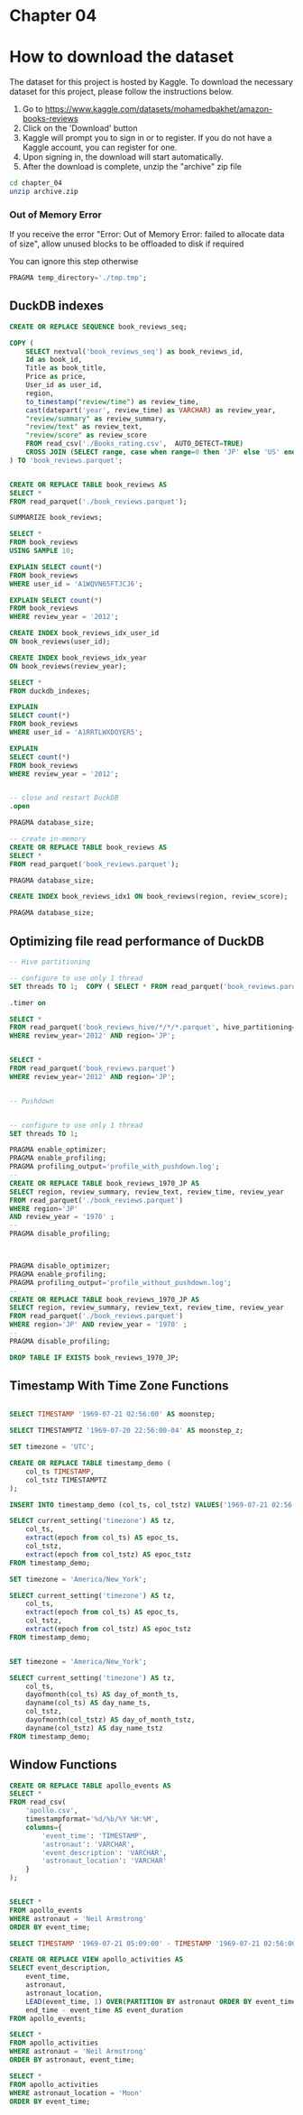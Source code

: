 # Chapter 04

# How to download the dataset

The dataset for this project is hosted by Kaggle. To download the necessary dataset for this project, please follow the instructions below.

1. Go to https://www.kaggle.com/datasets/mohamedbakhet/amazon-books-reviews
2. Click on the 'Download' button
3. Kaggle will prompt you to sign in or to register. If you do not have a Kaggle account, you can register for one.
4. Upon signing in, the download will start automatically.
5. After the download is complete, unzip the "archive" zip file

```bash
cd chapter_04 
unzip archive.zip
``` 

### Out of Memory Error

If you receive the error "Error: Out of Memory Error: failed to allocate data of size", allow unused blocks to be offloaded to disk if required

You can ignore this step otherwise
```sql
PRAGMA temp_directory='./tmp.tmp';
```


## DuckDB indexes 
```sql
CREATE OR REPLACE SEQUENCE book_reviews_seq;

COPY (
    SELECT nextval('book_reviews_seq') as book_reviews_id,
    Id as book_id,
    Title as book_title,
    Price as price,
    User_id as user_id,
    region,
    to_timestamp("review/time") as review_time,
    cast(datepart('year', review_time) as VARCHAR) as review_year,
    "review/summary" as review_summary, 
    "review/text" as review_text,
    "review/score" as review_score
    FROM read_csv('./Books_rating.csv',  AUTO_DETECT=TRUE) 
    CROSS JOIN (SELECT range, case when range=0 then 'JP' else 'US' end as region FROM range (0, 2))
) TO 'book_reviews.parquet';


CREATE OR REPLACE TABLE book_reviews AS
SELECT *
FROM read_parquet('./book_reviews.parquet');

SUMMARIZE book_reviews;

SELECT * 
FROM book_reviews
USING SAMPLE 10;

EXPLAIN SELECT count(*)
FROM book_reviews
WHERE user_id = 'A1WQVN65FTJCJ6';

EXPLAIN SELECT count(*)
FROM book_reviews
WHERE review_year = '2012';

CREATE INDEX book_reviews_idx_user_id 
ON book_reviews(user_id);

CREATE INDEX book_reviews_idx_year 
ON book_reviews(review_year);

SELECT * 
FROM duckdb_indexes;

EXPLAIN
SELECT count(*)
FROM book_reviews
WHERE user_id = 'A1RRTLWXDOYER5';

EXPLAIN
SELECT count(*)
FROM book_reviews
WHERE review_year = '2012';


-- close and restart DuckDB
.open

PRAGMA database_size;

-- create in-memory
CREATE OR REPLACE TABLE book_reviews AS
SELECT *
FROM read_parquet('book_reviews.parquet');

PRAGMA database_size;

CREATE INDEX book_reviews_idx1 ON book_reviews(region, review_score);

PRAGMA database_size;

```

## Optimizing file read performance of DuckDB
```sql
-- Hive partitioning

-- configure to use only 1 thread
SET threads TO 1;  COPY ( SELECT * FROM read_parquet('book_reviews.parquet') ) TO 'book_reviews_hive' ( FORMAT parquet, PARTITION_BY (review_year, region),  OVERWRITE_OR_IGNORE true );

.timer on

SELECT * 
FROM read_parquet('book_reviews_hive/*/*/*.parquet', hive_partitioning=true)  
WHERE review_year='2012' AND region='JP';


SELECT *
FROM read_parquet('book_reviews.parquet')
WHERE review_year='2012' AND region='JP';


-- Pushdown


-- configure to use only 1 thread
SET threads TO 1;

PRAGMA enable_optimizer;
PRAGMA enable_profiling;
PRAGMA profiling_output='profile_with_pushdown.log';
--
CREATE OR REPLACE TABLE book_reviews_1970_JP AS
SELECT region, review_summary, review_text, review_time, review_year
FROM read_parquet('./book_reviews.parquet') 
WHERE region='JP' 
AND review_year = '1970' ;
--
PRAGMA disable_profiling;



PRAGMA disable_optimizer;
PRAGMA enable_profiling;
PRAGMA profiling_output='profile_without_pushdown.log';
--
CREATE OR REPLACE TABLE book_reviews_1970_JP AS
SELECT region, review_summary, review_text, review_time, review_year
FROM read_parquet('./book_reviews.parquet') 
WHERE region='JP' AND review_year = '1970' ;
--
PRAGMA disable_profiling;

DROP TABLE IF EXISTS book_reviews_1970_JP;

```


## Timestamp With Time Zone Functions
```sql

SELECT TIMESTAMP '1969-07-21 02:56:00' AS moonstep;

SELECT TIMESTAMPTZ '1969-07-20 22:56:00-04' AS moonstep_z;

SET timezone = 'UTC';

CREATE OR REPLACE TABLE timestamp_demo (
    col_ts TIMESTAMP, 
    col_tstz TIMESTAMPTZ
);

INSERT INTO timestamp_demo (col_ts, col_tstz) VALUES('1969-07-21 02:56:00', '1969-07-21 02:56:00');

SELECT current_setting('timezone') AS tz,
    col_ts,
    extract(epoch from col_ts) AS epoc_ts,
    col_tstz,
    extract(epoch from col_tstz) AS epoc_tstz
FROM timestamp_demo;

SET timezone = 'America/New_York';

SELECT current_setting('timezone') AS tz,
    col_ts,
    extract(epoch from col_ts) AS epoc_ts,
    col_tstz,
    extract(epoch from col_tstz) AS epoc_tstz
FROM timestamp_demo;


SET timezone = 'America/New_York';

SELECT current_setting('timezone') AS tz,
    col_ts,
    dayofmonth(col_ts) AS day_of_month_ts,
    dayname(col_ts) AS day_name_ts,
    col_tstz,
    dayofmonth(col_tstz) AS day_of_month_tstz,
    dayname(col_tstz) AS day_name_tstz
FROM timestamp_demo;
```

## Window Functions
```sql
CREATE OR REPLACE TABLE apollo_events AS
SELECT *
FROM read_csv(
    'apollo.csv',
    timestampformat='%d/%b/%Y %H:%M',
    columns={
        'event_time': 'TIMESTAMP', 
        'astronaut': 'VARCHAR',
        'event_description': 'VARCHAR',
        'astronaut_location': 'VARCHAR'
    }
);


SELECT *
FROM apollo_events
WHERE astronaut = 'Neil Armstrong'
ORDER BY event_time;

SELECT TIMESTAMP '1969-07-21 05:09:00' - TIMESTAMP '1969-07-21 02:56:00' as interval_on_moon;

CREATE OR REPLACE VIEW apollo_activities AS
SELECT event_description, 
    event_time, 
    astronaut, 
    astronaut_location, 
    LEAD(event_time, 1) OVER(PARTITION BY astronaut ORDER BY event_time) AS end_time,
    end_time - event_time AS event_duration
FROM apollo_events;

SELECT *
FROM apollo_activities
WHERE astronaut = 'Neil Armstrong'
ORDER BY astronaut, event_time;

SELECT *
FROM apollo_activities
WHERE astronaut_location = 'Moon'
ORDER BY event_time;
```


